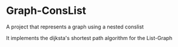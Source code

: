 # Graph-ConsList
A project that represents a graph using a nested conslist

It implements the dijksta's shortest path algorithm for the List-Graph
